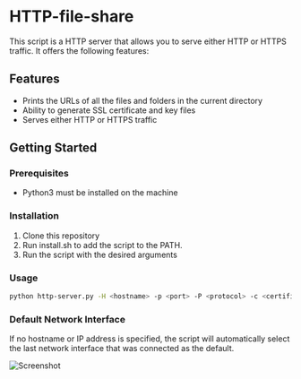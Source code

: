 # HTTP-file-share

This script is a HTTP server that allows you to serve either HTTP or HTTPS traffic. It offers the following features:

## Features
- Prints the URLs of all the files and folders in the current directory
- Ability to generate SSL certificate and key files
- Serves either HTTP or HTTPS traffic

## Getting Started

### Prerequisites
- Python3 must be installed on the machine

### Installation
1. Clone this repository
2. Run install.sh to add the script to the PATH.
3. Run the script with the desired arguments

### Usage
```sh
python http-server.py -H <hostname> -p <port> -P <protocol> -c <certificate> -k <key> -gs <generate_ssl>
```
### Default Network Interface
If no hostname or IP address is specified, the script will automatically select the last network interface that was connected as the default.

![Screenshot](https://github.com/hackerswat/http-server-script/blob/main/Screenshot.png)
